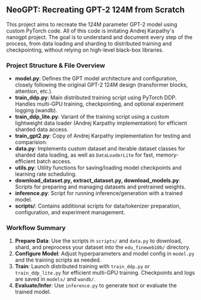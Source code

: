 ## NeoGPT: Recreating GPT-2 124M from Scratch

This project aims to recreate the 124M parameter GPT-2 model using custom PyTorch code.
All of this code is imitating Andrej Karpathy's nanogpt project.
The goal is to understand and document every step of the process, from data loading and sharding to distributed training and checkpointing, without relying on high-level black-box libraries.

### Project Structure & File Overview

- **model.py**: Defines the GPT model architecture and configuration, closely following the original GPT-2 124M design (transformer blocks, attention, etc.).
- **train_ddp.py**: Main distributed training script using PyTorch DDP. Handles multi-GPU training, checkpointing, and optional experiment logging (wandb).
- **train_ddp_lite.py**: Variant of the training script using a custom lightweight data loader (Andrej Karpathy implementation) for efficient sharded data access.
- **train_gpt2.py**: Copy of Andrej Karpathy implementation for testing and comparision.
- **data.py**: Implements custom dataset and iterable dataset classes for sharded data loading, as well as `DataLoaderLite` for fast, memory-efficient batch access.
- **utils.py**: Utility functions for saving/loading model checkpoints and learning rate scheduling.
- **download_dataset.py, extract_dataset.py, download_models.py**: Scripts for preparing and managing datasets and pretrained weights.
- **inference.py**: Script for running inference/generation with a trained model.
- **scripts/**: Contains additional scripts for data/tokenizer preparation, configuration, and experiment management.

### Workflow Summary
1. **Prepare Data**: Use the scripts in `scripts/` and `data.py` to download, shard, and preprocess your dataset into the `edu_fineweb10b/` directory.
2. **Configure Model**: Adjust hyperparameters and model config in `model.py` and the training scripts as needed.
3. **Train**: Launch distributed training with `train_ddp.py` or `train_ddp_lite.py` for efficient multi-GPU training. Checkpoints and logs are saved in `models/` and `wandb/`.
4. **Evaluate/Infer**: Use `inference.py` to generate text or evaluate the trained model.
